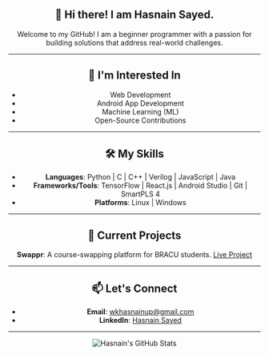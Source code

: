<div align="center">

## 👋 Hi there! I am **Hasnain Sayed**.

Welcome to my GitHub! I am a beginner programmer with a passion for building solutions that address real-world challenges.

---

## 💼 **I'm Interested In**
- Web Development
- Android App Development
- Machine Learning (ML)
- Open-Source Contributions

---

## 🛠 **My Skills**
- **Languages**: Python | C | C++ | Verilog | JavaScript | Java  
- **Frameworks/Tools**: TensorFlow | React.js | Android Studio | Git | SmartPLS 4  
- **Platforms**: Linux | Windows

---

## 🔧 **Current Projects**
**Swappr**: A course-swapping platform for BRACU students. [Live Project](https://swappr-bracu.web.app)

---

## 📫 **Let's Connect**
- **Email**: [wkhasnainup@gmail.com](mailto:wkhasnainup@gmail.com)  
- **LinkedIn**: [Hasnain Sayed](https://www.linkedin.com/in/has9sayed)

---

<picture>
  <source media="(prefers-color-scheme: dark)" srcset="https://github-readme-stats.vercel.app/api?username=has9sayed&show_icons=true&theme=github_dark">
  <source media="(prefers-color-scheme: light)" srcset="https://github-readme-stats.vercel.app/api?username=has9sayed&show_icons=true&theme=default">
  <img src="https://github-readme-stats.vercel.app/api?username=has9sayed&show_icons=true&theme=default" alt="Hasnain's GitHub Stats">
</picture>

</div>